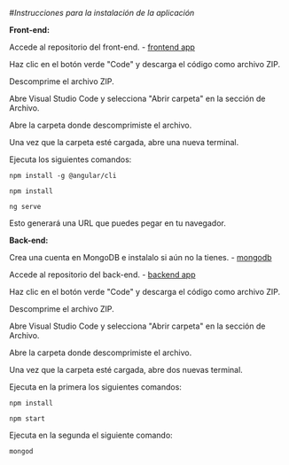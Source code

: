 #_Instrucciones para la instalación de la aplicación_

**Front-end:**

Accede al repositorio del front-end. - [frontend app](https://github.com/Neirus2/TP_DSW_FrontEnd)

Haz clic en el botón verde "Code" y descarga el código como archivo ZIP.

Descomprime el archivo ZIP.

Abre Visual Studio Code y selecciona "Abrir carpeta" en la sección de Archivo.

Abre la carpeta donde descomprimiste el archivo.

Una vez que la carpeta esté cargada, abre una nueva terminal.

Ejecuta los siguientes comandos:

`npm install -g @angular/cli`

`npm install`

`ng serve`

Esto generará una URL que puedes pegar en tu navegador.

**Back-end:**

Crea una cuenta en MongoDB e instalalo si aún no la tienes. - [mongodb](https://www.mongodb.com/try/downloadcommunity)

Accede al repositorio del back-end. - [backend app](https://github.com/Neirus2/TP_DSW_BackEnd)

Haz clic en el botón verde "Code" y descarga el código como archivo ZIP.

Descomprime el archivo ZIP.

Abre Visual Studio Code y selecciona "Abrir carpeta" en la sección de Archivo.

Abre la carpeta donde descomprimiste el archivo.

Una vez que la carpeta esté cargada, abre dos nuevas terminal.

Ejecuta en la primera los siguientes comandos:

`npm install`

`npm start`

Ejecuta en la segunda el siguiente comando:

`mongod`
